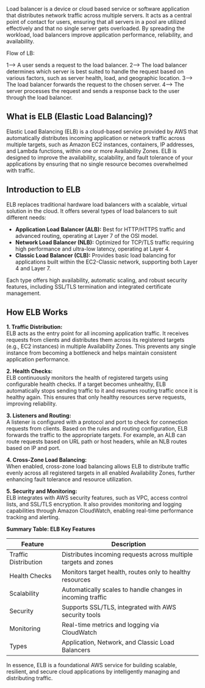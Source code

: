 Load balancer is a device or cloud based service or software application that distributes network traffic across multiple servers. It acts as a central point of contact for users, ensuring that all servers in a pool are utilized effectively and that no single server gets overloaded. By spreading the workload, load balancers improve application performance, reliability, and availability. 

Flow of LB:

1--> A user sends a request to the load balancer. 
2--> The load balancer determines which server is best suited to handle the request based on various factors, such as server health, load, and geographic location. 
3--> The load balancer forwards the request to the chosen server. 
4--> The server processes the request and sends a response back to the user through the load balancer. 

## What is ELB (Elastic Load Balancing)?

Elastic Load Balancing (ELB) is a cloud-based service provided by AWS that automatically distributes incoming application or network traffic across multiple targets, such as Amazon EC2 instances, containers, IP addresses, and Lambda functions, within one or more Availability Zones. ELB is designed to improve the availability, scalability, and fault tolerance of your applications by ensuring that no single resource becomes overwhelmed with traffic.

## Introduction to ELB

ELB replaces traditional hardware load balancers with a scalable, virtual solution in the cloud. It offers several types of load balancers to suit different needs:

- **Application Load Balancer (ALB):** Best for HTTP/HTTPS traffic and advanced routing, operating at Layer 7 of the OSI model.
- **Network Load Balancer (NLB):** Optimized for TCP/TLS traffic requiring high performance and ultra-low latency, operating at Layer 4.
- **Classic Load Balancer (CLB):** Provides basic load balancing for applications built within the EC2-Classic network, supporting both Layer 4 and Layer 7.

Each type offers high availability, automatic scaling, and robust security features, including SSL/TLS termination and integrated certificate management.

## How ELB Works

**1. Traffic Distribution:**  
ELB acts as the entry point for all incoming application traffic. It receives requests from clients and distributes them across its registered targets (e.g., EC2 instances) in multiple Availability Zones. This prevents any single instance from becoming a bottleneck and helps maintain consistent application performance.

**2. Health Checks:**  
ELB continuously monitors the health of registered targets using configurable health checks. If a target becomes unhealthy, ELB automatically stops sending traffic to it and resumes routing traffic once it is healthy again. This ensures that only healthy resources serve requests, improving reliability.

**3. Listeners and Routing:**  
A listener is configured with a protocol and port to check for connection requests from clients. Based on the rules and routing configuration, ELB forwards the traffic to the appropriate targets. For example, an ALB can route requests based on URL path or host headers, while an NLB routes based on IP and port.

**4. Cross-Zone Load Balancing:**  
When enabled, cross-zone load balancing allows ELB to distribute traffic evenly across all registered targets in all enabled Availability Zones, further enhancing fault tolerance and resource utilization.

**5. Security and Monitoring:**  
ELB integrates with AWS security features, such as VPC, access control lists, and SSL/TLS encryption. It also provides monitoring and logging capabilities through Amazon CloudWatch, enabling real-time performance tracking and alerting.

**Summary Table: ELB Key Features**

| Feature                | Description                                                                                 |
|------------------------|---------------------------------------------------------------------------------------------|
| Traffic Distribution   | Distributes incoming requests across multiple targets and zones                             |
| Health Checks          | Monitors target health, routes only to healthy resources                                    |
| Scalability            | Automatically scales to handle changes in incoming traffic                                  |
| Security               | Supports SSL/TLS, integrated with AWS security tools                                        |
| Monitoring             | Real-time metrics and logging via CloudWatch                                                |
| Types                  | Application, Network, and Classic Load Balancers                                            |

In essence, ELB is a foundational AWS service for building scalable, resilient, and secure cloud applications by intelligently managing and distributing traffic.
